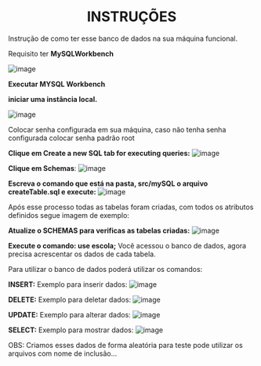 <h1 style="text-align: center;">INSTRUÇÕES</h1>

Instrução de como ter esse banco de dados na sua máquina funcional.


Requisito ter **MySQLWorkbench**

![image](https://user-images.githubusercontent.com/114197531/221388543-a55d27dc-f18b-44aa-8646-383d718adcd8.png)

**Executar MYSQL Workbench**

**iniciar uma instância local.**

![image](https://user-images.githubusercontent.com/114197531/221387766-e7ca87c5-5284-44f6-9f6f-db8ac1d081b6.png)

Colocar senha configurada em sua máquina, caso não tenha senha configurada colocar senha padrão root

**Clique em Create a new SQL tab for executing queries:**
![image](https://user-images.githubusercontent.com/114197531/221387843-0b4bd50d-9cb4-4131-b5a8-6a503a54649d.png)

**Clique em Schemas**:
![image](https://user-images.githubusercontent.com/114197531/221387811-f1172e9a-4c81-40b7-a4d4-e1e1a05bbd56.png)

**Escreva o comando que está na pasta, src/mySQL o arquivo createTable.sql e execute:**
![image](https://user-images.githubusercontent.com/114197531/221387912-4a4eef87-00b8-44b4-b838-360ccc72186d.png)

Após esse processo todas as tabelas foram criadas, com todos os atributos definidos segue imagem de exemplo:

**Atualize o SCHEMAS para verificas as tabelas criadas:**
![image](https://user-images.githubusercontent.com/114197531/221387983-eeb6cc5a-6f81-4b2a-8b00-73f2bcf458c9.png)

**Execute o comando: use escola;**
Você acessou o banco de dados, agora precisa acrescentar os dados de cada tabela.

Para utilizar o banco de dados poderá utilizar os comandos:

**INSERT:**
Exemplo para inserir dados:
![image](https://user-images.githubusercontent.com/114197531/221388047-e98dc5b5-47fc-4359-84fe-070c1875e08b.png)


**DELETE:**
Exemplo para deletar dados:
![image](https://user-images.githubusercontent.com/114197531/221388085-a5f2b739-bc10-4040-a409-fbadb8864ef1.png)

**UPDATE:**
Exemplo para alterar dados:
![image](https://user-images.githubusercontent.com/114197531/221388127-3df4ac2f-52a6-4573-89b6-bb0bdf5050c2.png)

**SELECT:**
Exemplo para mostrar dados:
![image](https://user-images.githubusercontent.com/114197531/221388136-1612ef60-9191-4e2b-bafd-1718a7a2dc23.png)

OBS: Criamos esses dados de forma aleatória para teste pode utilizar os arquivos com nome de inclusão...
